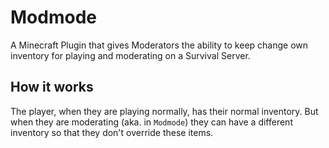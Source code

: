 # Modmode
A Minecraft Plugin that gives Moderators the ability to keep change own inventory for playing and moderating on a Survival Server.

## How it works
The player, when they are playing normally, has their normal inventory. But when they are moderating (aka. in `Modmode`) they can have a different inventory
so that they don't override these items.
